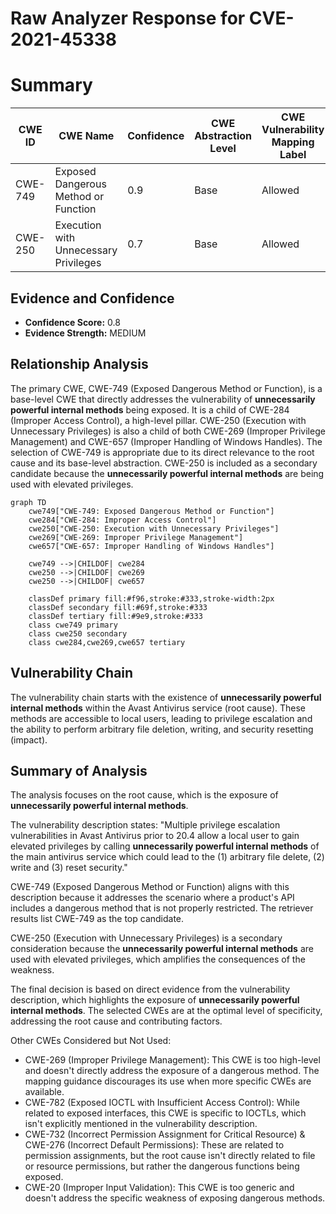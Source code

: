 # Raw Analyzer Response for CVE-2021-45338

# Summary
| CWE ID | CWE Name | Confidence | CWE Abstraction Level | CWE Vulnerability Mapping Label | CWE-Vulnerability Mapping Notes |
|---|---|---|---|---|---|
| CWE-749 | Exposed Dangerous Method or Function | 0.9 | Base | Allowed | Primary CWE |
| CWE-250 | Execution with Unnecessary Privileges | 0.7 | Base | Allowed | Secondary Candidate |

## Evidence and Confidence

*   **Confidence Score:** 0.8
*   **Evidence Strength:** MEDIUM

## Relationship Analysis
The primary CWE, CWE-749 (Exposed Dangerous Method or Function), is a base-level CWE that directly addresses the vulnerability of **unnecessarily powerful internal methods** being exposed. It is a child of CWE-284 (Improper Access Control), a high-level pillar. CWE-250 (Execution with Unnecessary Privileges) is also a child of both CWE-269 (Improper Privilege Management) and CWE-657 (Improper Handling of Windows Handles). The selection of CWE-749 is appropriate due to its direct relevance to the root cause and its base-level abstraction. CWE-250 is included as a secondary candidate because the **unnecessarily powerful internal methods** are being used with elevated privileges.

```mermaid
graph TD
    cwe749["CWE-749: Exposed Dangerous Method or Function"]
    cwe284["CWE-284: Improper Access Control"]
    cwe250["CWE-250: Execution with Unnecessary Privileges"]
    cwe269["CWE-269: Improper Privilege Management"]
    cwe657["CWE-657: Improper Handling of Windows Handles"]

    cwe749 -->|CHILDOF| cwe284
    cwe250 -->|CHILDOF| cwe269
    cwe250 -->|CHILDOF| cwe657

    classDef primary fill:#f96,stroke:#333,stroke-width:2px
    classDef secondary fill:#69f,stroke:#333
    classDef tertiary fill:#9e9,stroke:#333
    class cwe749 primary
    class cwe250 secondary
    class cwe284,cwe269,cwe657 tertiary
```

## Vulnerability Chain
The vulnerability chain starts with the existence of **unnecessarily powerful internal methods** within the Avast Antivirus service (root cause). These methods are accessible to local users, leading to privilege escalation and the ability to perform arbitrary file deletion, writing, and security resetting (impact).

## Summary of Analysis
The analysis focuses on the root cause, which is the exposure of **unnecessarily powerful internal methods**.

The vulnerability description states: "Multiple privilege escalation vulnerabilities in Avast Antivirus prior to 20.4 allow a local user to gain elevated privileges by calling **unnecessarily powerful internal methods** of the main antivirus service which could lead to the (1) arbitrary file delete, (2) write and (3) reset security."

CWE-749 (Exposed Dangerous Method or Function) aligns with this description because it addresses the scenario where a product's API includes a dangerous method that is not properly restricted. The retriever results list CWE-749 as the top candidate.

CWE-250 (Execution with Unnecessary Privileges) is a secondary consideration because the **unnecessarily powerful internal methods** are used with elevated privileges, which amplifies the consequences of the weakness.

The final decision is based on direct evidence from the vulnerability description, which highlights the exposure of **unnecessarily powerful internal methods**. The selected CWEs are at the optimal level of specificity, addressing the root cause and contributing factors.

Other CWEs Considered but Not Used:

*   CWE-269 (Improper Privilege Management): This CWE is too high-level and doesn't directly address the exposure of a dangerous method. The mapping guidance discourages its use when more specific CWEs are available.
*   CWE-782 (Exposed IOCTL with Insufficient Access Control): While related to exposed interfaces, this CWE is specific to IOCTLs, which isn't explicitly mentioned in the vulnerability description.
*   CWE-732 (Incorrect Permission Assignment for Critical Resource) & CWE-276 (Incorrect Default Permissions): These are related to permission assignments, but the root cause isn't directly related to file or resource permissions, but rather the dangerous functions being exposed.
*   CWE-20 (Improper Input Validation): This CWE is too generic and doesn't address the specific weakness of exposing dangerous methods.